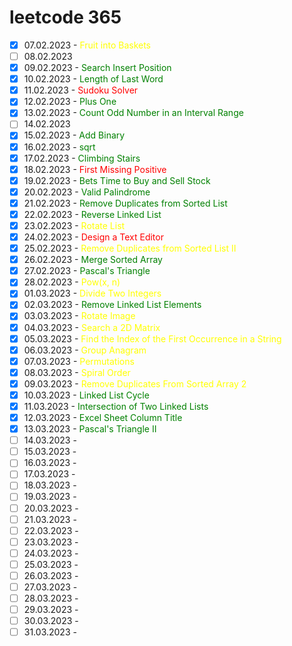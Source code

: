 # leetcode 365

- [x] 07.02.2023 - <span style="color:yellow">Fruit into Baskets</span>
- [ ] 08.02.2023
- [x] 09.02.2023 - <span style="color:green">Search Insert Position</span>
- [x] 10.02.2023 - <span style="color:green">Length of Last Word</span>
- [x] 11.02.2023 - <span style="color:red">Sudoku Solver</span>
- [x] 12.02.2023 - <span style="color:green">Plus One</span>
- [x] 13.02.2023 - <span style="color:green">Count Odd Number in an Interval Range</span>
- [ ] 14.02.2023
- [X] 15.02.2023 - <span style="color:green">Add Binary</span>
- [x] 16.02.2023 - <span style="color:green">sqrt</span>
- [x] 17.02.2023 - <span style="color:green">Climbing Stairs</span>
- [x] 18.02.2023 - <span style="color:red">First Missing Positive</span>
- [x] 19.02.2023 - <span style="color:green">Bets Time to Buy and Sell Stock</span>
- [x] 20.02.2023 - <span style="color:green">Valid Palindrome</span>
- [x] 21.02.2023 - <span style="color:green">Remove Duplicates from Sorted List</span>
- [x] 22.02.2023 - <span style="color:green">Reverse Linked List</span>
- [x] 23.02.2023 - <span style="color:yellow">Rotate List</span>
- [x] 24.02.2023 - <span style="color:red">Design a Text Editor</span>
- [x] 25.02.2023 - <span style="color:yellow">Remove Duplicates from Sorted List II</span>
- [x] 26.02.2023 - <span style="color:green">Merge Sorted Array</span>
- [x] 27.02.2023 - <span style="color:green">Pascal's Triangle</span>
- [x] 28.02.2023 - <span style="color:yellow">Pow(x, n)</span>
- [x] 01.03.2023 - <span style="color:yellow">Divide Two Integers</span>
- [x] 02.03.2023 - <span style="color:green">Remove Linked List Elements</span>
- [x] 03.03.2023 - <span style="color:yellow">Rotate Image</span>
- [x] 04.03.2023 - <span style="color:yellow">Search a 2D Matrix</span>
- [x] 05.03.2023 - <span style="color:yellow">Find the Index of the First Occurrence in a String</span>
- [x] 06.03.2023 - <span style="color:yellow">Group Anagram</span>
- [x] 07.03.2023 - <span style="color:yellow">Permutations</span>
- [x] 08.03.2023 - <span style="color:yellow">Spiral Order</span>
- [x] 09.03.2023 - <span style="color:yellow">Remove Duplicates From Sorted Array 2</span>
- [x] 10.03.2023 - <span style="color:green">Linked List Cycle</span>
- [x] 11.03.2023 - <span style="color:green">Intersection of Two Linked Lists</span>
- [x] 12.03.2023 - <span style="color:green">Excel Sheet Column Title</span>
- [x] 13.03.2023 - <span style="color:green">Pascal's Triangle II</span>
- [ ] 14.03.2023 -
- [ ] 15.03.2023 -
- [ ] 16.03.2023 -
- [ ] 17.03.2023 -
- [ ] 18.03.2023 -
- [ ] 19.03.2023 -
- [ ] 20.03.2023 -
- [ ] 21.03.2023 -
- [ ] 22.03.2023 -
- [ ] 23.03.2023 -
- [ ] 24.03.2023 -
- [ ] 25.03.2023 -
- [ ] 26.03.2023 -
- [ ] 27.03.2023 -
- [ ] 28.03.2023 -
- [ ] 29.03.2023 -
- [ ] 30.03.2023 -
- [ ] 31.03.2023 -
